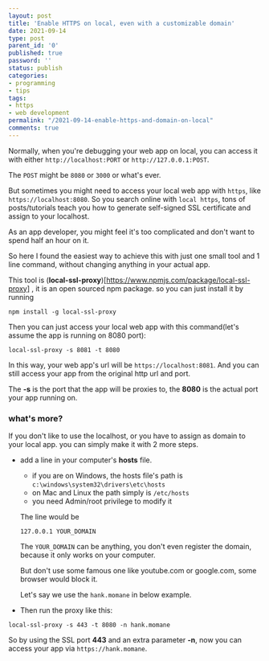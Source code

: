 ```yaml
---
layout: post
title: 'Enable HTTPS on local, even with a customizable domain'
date: 2021-09-14
type: post
parent_id: '0'
published: true
password: ''
status: publish
categories:
- programming
- tips
tags:
- https
- web development
permalink: "/2021-09-14-enable-https-and-domain-on-local"
comments: true
---
```


Normally, when you're debugging your web app on local, you can access it with either `http://localhost:PORT` or `http://127.0.0.1:POST`.

The `POST` might be `8080` or `3000` or what's ever.

But sometimes you might need to access your local web app with `https`, like `https://localhost:8080`. So you search online
with `local https`, tons of posts/tutorials teach you how to generate self-signed SSL certificate and assign to your localhost.

As an app developer, you might feel it's too complicated and don't want to spend half an hour on it.

So here I found the easiest way to achieve this with just one small tool and 1 line command, without changing anything in your actual app.

This tool is (**local-ssl-proxy**)[https://www.npmjs.com/package/local-ssl-proxy] , it is an open sourced npm package. so you can just install it by running
```shell
npm install -g local-ssl-proxy
```
Then you can just access your local web app with this command(let's assume the app is running on 8080 port): 
```
local-ssl-proxy -s 8081 -t 8080
```

In this way, your web app's url will be `https://localhost:8081`. And you can still access your app from the original http url and port.

The **-s** is the port that the app will be proxies to, the **8080** is the actual port your app running on. 

### what's more?

If you don't like to use the localhost, or you have to assign as domain to your local app. you can simply make it with 2 more steps.

- add a line in your computer's **hosts** file.
  - if you are on Windows, the hosts file's path is `c:\windows\system32\drivers\etc\hosts`
  - on Mac and Linux the path simply is `/etc/hosts`
  - you need Admin/root privilege to modify it
  
  The line would be 
  ```shell
  127.0.0.1 YOUR_DOMAIN
  ```
  The `YOUR_DOMAIN` can be anything, you don't even register the domain, because it only works on your computer.

  But don't use some famous one like youtube.com or google.com, some browser would block it.

  
  Let's say we use the `hank.momane` in below example.

- Then run the proxy like this:
```shell
local-ssl-proxy -s 443 -t 8080 -n hank.momane
```  

So by using the SSL port **443** and an extra parameter **-n**, now you can access your
app via `https://hank.momane`.


